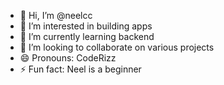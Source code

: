 - 👋 Hi, I’m @neelcc
- 👀 I’m interested in building apps
- 🌱 I’m currently learning backend
- 💞️ I’m looking to collaborate on various projects
- 😄 Pronouns: CodeRizz
- ⚡ Fun fact: Neel is a beginner

<!---
neelcc/neelcc is a ✨ special ✨ repository because its `README.md` (this file) appears on your GitHub profile.
You can click the Preview link to take a look at your changes.
--->
